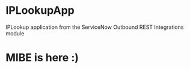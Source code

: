 # IPLookupApp
IPLookup application from the ServiceNow Outbound REST Integrations module
# MIBE is here :) 
